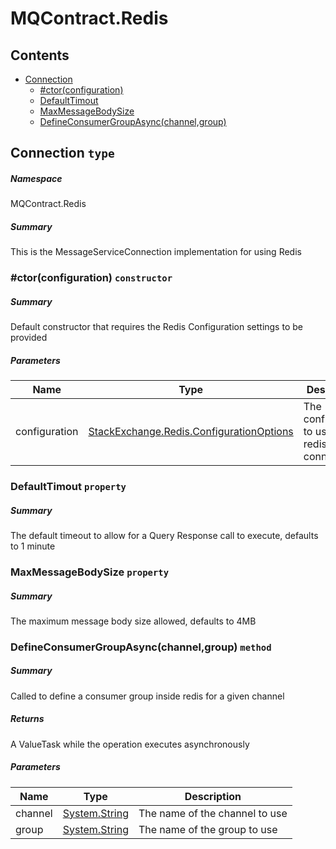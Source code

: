 <a name='assembly'></a>
# MQContract.Redis

## Contents

- [Connection](#T-MQContract-Redis-Connection 'MQContract.Redis.Connection')
  - [#ctor(configuration)](#M-MQContract-Redis-Connection-#ctor-StackExchange-Redis-ConfigurationOptions- 'MQContract.Redis.Connection.#ctor(StackExchange.Redis.ConfigurationOptions)')
  - [DefaultTimout](#P-MQContract-Redis-Connection-DefaultTimout 'MQContract.Redis.Connection.DefaultTimout')
  - [MaxMessageBodySize](#P-MQContract-Redis-Connection-MaxMessageBodySize 'MQContract.Redis.Connection.MaxMessageBodySize')
  - [DefineConsumerGroupAsync(channel,group)](#M-MQContract-Redis-Connection-DefineConsumerGroupAsync-System-String,System-String- 'MQContract.Redis.Connection.DefineConsumerGroupAsync(System.String,System.String)')

<a name='T-MQContract-Redis-Connection'></a>
## Connection `type`

##### Namespace

MQContract.Redis

##### Summary

This is the MessageServiceConnection implementation for using Redis

<a name='M-MQContract-Redis-Connection-#ctor-StackExchange-Redis-ConfigurationOptions-'></a>
### #ctor(configuration) `constructor`

##### Summary

Default constructor that requires the Redis Configuration settings to be provided

##### Parameters

| Name | Type | Description |
| ---- | ---- | ----------- |
| configuration | [StackExchange.Redis.ConfigurationOptions](#T-StackExchange-Redis-ConfigurationOptions 'StackExchange.Redis.ConfigurationOptions') | The configuration to use for the redis connections |

<a name='P-MQContract-Redis-Connection-DefaultTimout'></a>
### DefaultTimout `property`

##### Summary

The default timeout to allow for a Query Response call to execute, defaults to 1 minute

<a name='P-MQContract-Redis-Connection-MaxMessageBodySize'></a>
### MaxMessageBodySize `property`

##### Summary

The maximum message body size allowed, defaults to 4MB

<a name='M-MQContract-Redis-Connection-DefineConsumerGroupAsync-System-String,System-String-'></a>
### DefineConsumerGroupAsync(channel,group) `method`

##### Summary

Called to define a consumer group inside redis for a given channel

##### Returns

A ValueTask while the operation executes asynchronously

##### Parameters

| Name | Type | Description |
| ---- | ---- | ----------- |
| channel | [System.String](http://msdn.microsoft.com/query/dev14.query?appId=Dev14IDEF1&l=EN-US&k=k:System.String 'System.String') | The name of the channel to use |
| group | [System.String](http://msdn.microsoft.com/query/dev14.query?appId=Dev14IDEF1&l=EN-US&k=k:System.String 'System.String') | The name of the group to use |
